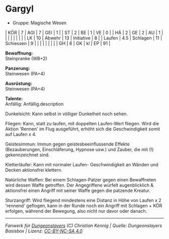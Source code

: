 # Gargyl  
- Gruppe: Magische Wesen  

| KÖR    | 7   | AGI      | 7  | GEI        | 1  |
| ST     | 2   | BE       | 1  | VE         | 0  |
| HÄ     | 2   | GE       | 2  | AU         | 1  |
|        |     |          |    |            |    |
| LK     | 10  | Abwehr   | 13 | Initiative | 8  |
| Laufen | 4.5 | Schlagen | 11 | Schiessen  | 9  |
|        |     |          |    |            |    |
| GH     | 6   | GK       | kl | EP         | 91 |


**Bewaffnung:**  
Steinpranke (WB+2)

**Panzerung:**  
Steinwesen (PA+4)

**Ausrüstung:**  
Steinwesen (PA+4)

**Talente:**  
Anfällig: Anfällig.description

Dunkelsicht: Kann selbst in völliger Dunkelheit noch sehen.

Fliegen: Kann, statt zu laufen, mit doppelten Laufen-Wert fliegen. Wird die Aktion 'Rennen' im Flug ausgeführt, erhöht sich die Geschwindigkeit somit auf Laufen x 4.

Geistesimmun: Immun gegen geistesbeeinflussende Effekte (Bezauberungen, Einschläferung, Hypnose usw.) und Zauber, die mit (!) gekennzeichnet sind.

Kletterläufer: Kann mit normaler Laufen- Geschwindigkeit an Wänden und Decken aktionsfrei klettern.

Natürliche Waffen: Bei einem Schlagen-Patzer gegen einen Bewaffneten wird dessen Waffe getroffen. Der Angegriffene würfelt augenblicklich & aktionsfrei einen Angriff mit seiner Waffe gegen die patzende Kreatur.

Sturzangriff: Wird fliegend mindestens eine Distanz in Höhe von Laufen x 2 'rennend' geflogen, kann in der Runde noch ein Angriff mit Schlagen + KÖR erfolgen, während der Bewegung, also nicht nur davor oder danach.





___
*Fanwerk für [Dungeonslayers](https://www.dungeonslayers.net/) (C) Christian Kennig | Quelle: Dungeonslayers Basisbox | Lizenz: [CC-BY-NC-SA 4.0](https://creativecommons.org/licenses/by-nc-sa/4.0/deed.de)*